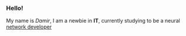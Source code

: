 ### Hello!
My name is _Damir_, I am a newbie in __IT__, currently studying to be a neural <u>network developer<u>
